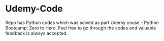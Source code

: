 # Udemy-Code

Repo has Python codes which was solved as part Udemy couse - Python Bootcamp: Zero to Hero. Feel free to go through the codes and valuable feedback is always accepted.
